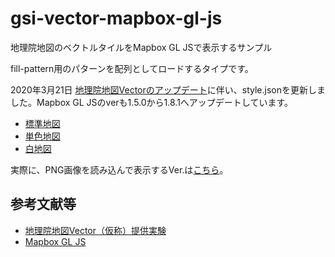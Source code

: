 # gsi-vector-mapbox-gl-js
地理院地図のベクトルタイルをMapbox GL JSで表示するサンプル

fill-pattern用のパターンを配列としてロードするタイプです。

2020年3月21日 [地理院地図Vectorのアップデート](https://www.gsi.go.jp/johofukyu/johofukyu200318.html)に伴い、style.jsonを更新しました。Mapbox GL JSのverも1.5.0から1.8.1へアップデートしています。

- [標準地図](https://mghs15.github.io/gsi-vector-mapbox-gl-js/std.html#14.01/35.44575/139.9552)
- [単色地図](https://mghs15.github.io/gsi-vector-mapbox-gl-js/pale.html#14.01/35.44575/139.9552)
- [白地図](https://mghs15.github.io/gsi-vector-mapbox-gl-js/blank.html#14.01/35.44575/139.9552)

実際に、PNG画像を読み込んで表示するVer.は[こちら](https://github.com/mghs15/gsi-vector-mapbox-gl-js-png)。

## 参考文献等
* [地理院地図Vector（仮称）提供実験](https://github.com/gsi-cyberjapan/gsimaps-vector-experiment)
* [Mapbox GL JS](https://github.com/mapbox/mapbox-gl-js)

